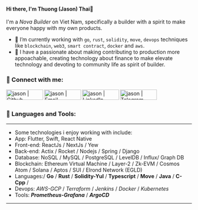 <!-- List Of Websites-->
[github]: https://github.com/JasonElke
[gmail]: mailto:thhuondnn@gmail.com
[linkedin]: https://www.linkedin.com/in/thuongth/
[telegram]: https://t.me/jr_jason

#### Hi there, I'm Thuong (Jason) Thai👋

I'm a *Nova Builder* on Viet Nam, specifically a builder with a spirit to make everyone happy with my own products.

- 🌱 I’m currently working with `go`, `rust`, `solidity`, `move`, `devops` techniques like `blockchain`, `web3`, `smart contract`, `docker` and `aws`.
- 🎯 I have a passionate about making contributing to production more appoachable, creating technology about finance to make elevate technology and devoting to community life as spirit of builder.
### 🎉 Connect with me:

[<img align="left" alt="jason | Github" width="100px" height="28px" src="https://img.shields.io/badge/Github-white?style=for-the-badge&logo=github&logoColor=black" />][github]
[<img align="left" alt="jason | Email" width="100px" height="28px" src="https://img.shields.io/badge/Gmail-red?style=for-the-badge&logo=gmail&logoColor=white" />][gmail]
[<img align="left" alt="jason | LinkedIn" width="100px" height="28px" src="https://img.shields.io/badge/Linkedin-white?style=for-the-badge&logo=linkedin&logoColor=blue" />][linkedin]
[<img align="left" alt="jason | Telegram" width="100px" height="28px" src="https://img.shields.io/badge/Telegram-blue?style=for-the-badge&logo=telegram&logoColor=white" />][telegram]

<br />
<br />

### 🎯 Languages and Tools:
---
- Some technologies i enjoy working with include:
 - App: Flutter, Swift, React Native
 - Front-end: ReactJs / NextJs / Yew
 - Back-end: Actix / Rocket / Nodejs / Spring / Django
 - Database: NoSQL / MySQL / PostgreSQL / LevelDB / Influx/ Graph DB
 - Blockchain: Ethereum Virtual Machine / Layer-2 / Zk-EVM / Cosmos Atom / Solana / Aptos / SUI / Elrond Network (EGLD)
 - Languages:/ **Go** / **Rust** / **Solidity-Yul** / **Typescript** / **Move** / **Java** / **C-Cpp** /
 - Devops: *AWS-GCP* / *Terraform* / *Jenkins* / *Docker* / *Kubernetes*
 - Tools: ***Prometheus-Grafana*** / ***ArgoCD***    
---
<br />
<br />
